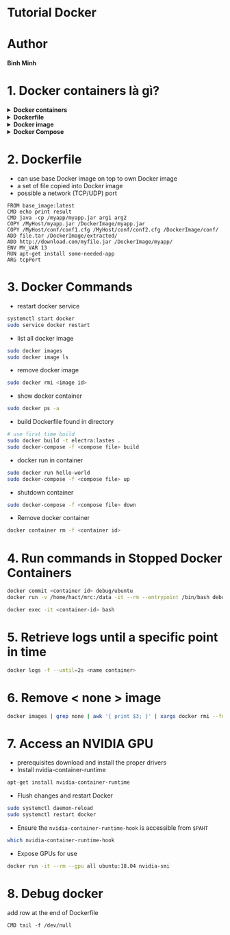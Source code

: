 # Tutorial Docker
# Author
   **Binh Minh**


# 1. Docker containers là gì?

<details>
    <summary> <b> Docker containers </b> </summary>

* seperate the file system and networks between container, unless you explicitly allow it 
* Does not have it own OS like Virtual Machine

</details>

<details>
    <summary><b>Dockerfile</b></summary>

* a set of instructions which are executed by docker command line tool
</details>

<details>
    <summary><b>Docker image</b></summary>

* executes Dockerfile produces a Docker image, all needed files and instructions
* Possible start multiple Docker containers from same Docker image
</details>

<details>
    <summary><b>Docker Compose</b></summary>

* link multiple docker containers into a single composition, which can be installed and start up all at once
</details>


# 2. Dockerfile
* can use base Docker image on top to own Docker image
* a set of file copied into Docker image
* possible a network (TCP/UDP) port 
```base
FROM base_image:latest
CMD echo print result
CMD java -cp /myapp/myapp.jar arg1 arg2
COPY /MyHost/myapp.jar /DockerImage/myapp.jar
COPY /MyHost/conf/conf1.cfg /MyHost/conf/conf2.cfg /DockerImage/conf/
ADD file.tar /DockerImage/extracted/
ADD http://download.com/myfile.jar /DockerImage/myapp/
ENV MY_VAR 13
RUN apt-get install some-needed-app
ARG tcpPort

```
# 3. Docker Commands

* restart docker service
```bash
systemctl start docker
sudo service docker restart
```

* list all docker image
```bash
sudo docker images
sudo docker image ls
```
* remove docker image
```bash
sudo docker rmi <image id>
```
* show docker container
```bash
sudo docker ps -a
```
* build Dockerfile found in directory
```bash
# use first time build
sudo docker build -t electra:lastes .
sudo docker-compose -f <compose file> build
```
* docker run in container
```bash
sudo docker run hello-world
sudo docker-compose -f <compose file> up
```
* shutdown container
```bash
sudo docker-compose -f <compose file> down
```
* Remove docker container
```bash
docker container rm -f <container id>
```
# 4. Run commands in Stopped Docker Containers
```bash
docker commit <container id> debug/ubuntu
docker run -v /home/hact/mrc:/data -it --rm --entrypoint /bin/bash debug/ubuntu
```
```bash
docker exec -it <container-id> bash
```
# 5. Retrieve logs until a specific point in time
```bash
docker logs -f --until=2s <name container>
```
# 6. Remove < none > image
```bash
docker images | grep none | awk '{ print $3; }' | xargs docker rmi --force
```
# 7. Access an NVIDIA GPU
* prerequisites download and install the proper drivers
* Install nvidia-container-runtime
```bash
apt-get install nvidia-container-runtime
```
* Flush changes and restart Docker 
```bash
sudo systemctl daemon-reload
sudo systemctl restart docker
```
* Ensure the `nvidia-container-runtime-hook` is accessible from `$PAHT`
```bash
which nvidia-container-runtime-hook
``` 
* Expose GPUs for use
```bash
docker run -it --rm --gpu all ubuntu:18.04 nvidia-smi
```

# 8. Debug docker
add row at the end of Dockerfile 
```docker
CMD tail -f /dev/null
```
